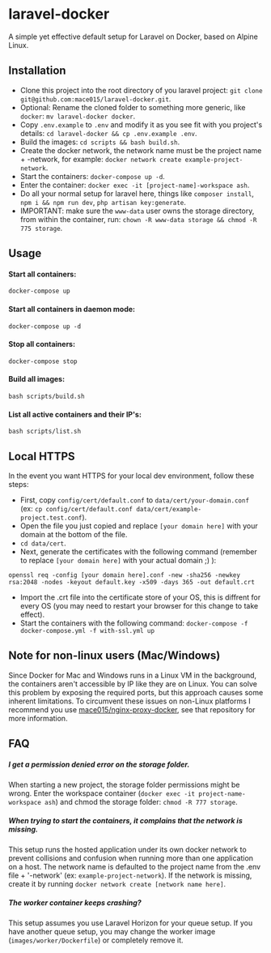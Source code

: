 # laravel-docker
A simple yet effective default setup for Laravel on Docker, based on Alpine Linux.

## Installation

- Clone this project into the root directory of you laravel project: `git clone git@github.com:mace015/laravel-docker.git`.
- Optional: Rename the cloned folder to something more generic, like `docker`: `mv laravel-docker docker`.
- Copy `.env.example` to `.env` and modify it as you see fit with you project's details: `cd laravel-docker && cp .env.example .env`.
- Build the images: `cd scripts && bash build.sh`.
- Create the docker network, the network name must be the project name + -network, for example: `docker network create example-project-network`.
- Start the containers: `docker-compose up -d`.
- Enter the container: `docker exec -it [project-name]-workspace ash`.
- Do all your normal setup for laravel here, things like `composer install`, `npm i && npm run dev`, `php artisan key:generate`.
- IMPORTANT: make sure the `www-data` user owns the storage directory, from within the container, run: `chown -R www-data storage && chmod -R 775 storage`.

## Usage

#### Start all containers:

`docker-compose up`

#### Start all containers in daemon mode:

`docker-compose up -d`

#### Stop all containers:

`docker-compose stop`

#### Build all images:

`bash scripts/build.sh`

#### List all active containers and their IP's:

`bash scripts/list.sh`

## Local HTTPS
In the event you want HTTPS for your local dev environment, follow these steps:

- First, copy `config/cert/default.conf` to `data/cert/your-domain.conf` (ex: `cp config/cert/default.conf data/cert/example-project.test.conf`).
- Open the file you just copied and replace `[your domain here]` with your domain at the bottom of the file.
- `cd data/cert`.
- Next, generate the certificates with the following command (remember to replace `[your domain here]` with your actual domain ;) ):
```
openssl req -config [your domain here].conf -new -sha256 -newkey rsa:2048 -nodes -keyout default.key -x509 -days 365 -out default.crt
```
- Import the .crt file into the certificate store of your OS, this is diffrent for every OS (you may need to restart your browser for this change to take effect).
- Start the containers with the following command: `docker-compose -f docker-compose.yml -f with-ssl.yml up`

## Note for non-linux users (Mac/Windows)
Since Docker for Mac and Windows runs in a Linux VM in the background, the containers aren't accessible by IP like they are on Linux.
You can solve this problem by exposing the required ports, but this approach causes some inherent limitations.
To circumvent these issues on non-Linux platforms I recommend you use [mace015/nginx-proxy-docker](https://github.com/mace015/nginx-proxy-docker), see that repository for more information.

## FAQ

##### I get a permission denied error on the storage folder.
When starting a new project, the storage folder permissions might be wrong.
Enter the workspace container (`docker exec -it project-name-workspace ash`) and chmod the storage folder: `chmod -R 777 storage`.

##### When trying to start the containers, it complains that the network is missing.
This setup runs the hosted application under its own docker network to prevent collisions and confusion when running more than one application on a host.
The network name is defaulted to the project name from the .env file + '-network' (ex: `example-project-network`).
If the network is missing, create it by running `docker network create [network name here]`.

##### The worker container keeps crashing?
This setup assumes you use Laravel Horizon for your queue setup.
If you have another queue setup, you may change the worker image (`images/worker/Dockerfile`) or completely remove it.
